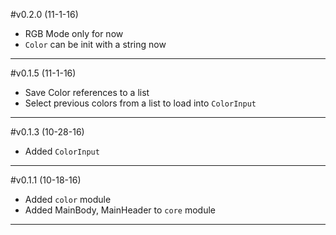 #v0.2.0 (11-1-16)
* RGB Mode only for now
* `Color` can be init with a string now

---
#v0.1.5 (11-1-16)
* Save Color references to a list
* Select previous colors from a list to load into `ColorInput`

---
#v0.1.3 (10-28-16)
* Added `ColorInput`

---
#v0.1.1 (10-18-16)
* Added `color` module
* Added MainBody, MainHeader to `core` module

---
